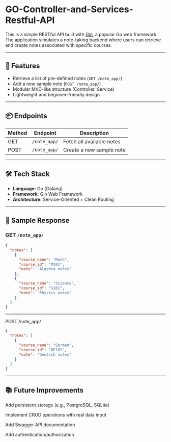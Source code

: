 # GO-Controller-and-Services-Restful-API

This is a simple RESTful API built with [Gin](https://github.com/gin-gonic/gin), a popular Go web framework. The application simulates a note-taking backend where users can retrieve and create notes associated with specific courses.


---

## 🚀 Features

- Retrieve a list of pre-defined notes (`GET /note_app/`)
- Add a new sample note (`POST /note_app/`)
- Modular MVC-like structure (Controller, Service)
- Lightweight and beginner-friendly design

---

## 📦 Endpoints

| Method | Endpoint        | Description                 |
|--------|------------------|-----------------------------|
| GET    | `/note_app/`     | Fetch all available notes   |
| POST   | `/note_app/`     | Create a new sample note    |

---

## 🛠️ Tech Stack

- **Language:** Go (Golang)
- **Framework:** Gin Web Framework
- **Architecture:** Service-Oriented + Clean Routing

---

## 📌 Sample Response

### GET `/note_app/`

```json
{
  "notes": [
    {
      "course_name": "Math",
      "course_id": "M101",
      "note": "Algebra notes"
    },
    {
      "course_name": "Science",
      "course_id": "S101",
      "note": "Physics notes"
    }
  ]
}
```
---
POST /note_app/
```json
{
  "notes": [
    {
      "course_name": "German",
      "course_id": "DE101",
      "note": "Deutsch notes"
    }
  ]
}
```
---
## 📚 Future Improvements
Add persistent storage (e.g., PostgreSQL, SQLite)

Implement CRUD operations with real data input

Add Swagger API documentation

Add authentication/authorization

